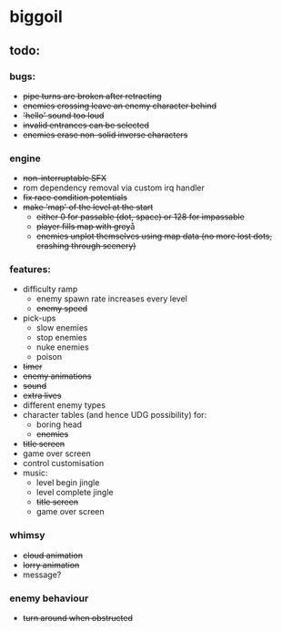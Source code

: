 # biggoil

## todo:

### bugs:
* ~~pipe turns are broken after retracting~~
* ~~enemies crossing leave an enemy character behind~~
* ~~'hello' sound too loud~~
* ~~invalid entrances can be selected~~
* ~~enemies erase non-solid inverse characters~~

### engine
* ~~non-interruptable SFX~~
* rom dependency removal via custom irq handler
* ~~fix race condition potentials~~
* ~~make 'map' of the level at the start~~
  * ~~either 0 for passable (dot, space) or 128 for impassable~~
  * ~~player fills map with grey~~å
  * ~~enemies unplot themselves using map data (no more lost dots, crashing through scenery)~~

### features:
* difficulty ramp
  * enemy spawn rate increases every level
  * ~~enemy speed~~
* pick-ups
  * slow enemies
  * stop enemies
  * nuke enemies
  * poison
* ~~timer~~
* ~~enemy animations~~
* ~~sound~~
* ~~extra lives~~
* different enemy types
* character tables (and hence UDG possibility) for:
  * boring head
  * ~~enemies~~
* ~~title screen~~
* game over screen
* control customisation
* music:
  * level begin jingle
  * level complete jingle
  * ~~title screen~~
  * game over screen

### whimsy
* ~~cloud animation~~
* ~~lorry animation~~
* message?

### enemy behaviour
* ~~turn around when obstructed~~
